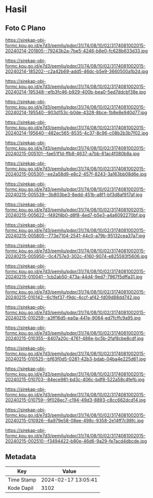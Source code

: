 # Hasil

## Foto C Plano

https://sirekap-obj-formc.kpu.go.id/e7d3/pemilu/pdpr/31/74/08/10/02/3174081002015-20240214-201805--79243b2a-7be5-4246-b8e0-fc628b633d33.jpg

https://sirekap-obj-formc.kpu.go.id/e7d3/pemilu/pdpr/31/74/08/10/02/3174081002015-20240214-185202--c2a42b69-add5-46dc-b5e9-3660500a1b2d.jpg

https://sirekap-obj-formc.kpu.go.id/e7d3/pemilu/pdpr/31/74/08/10/02/3174081002015-20240214-195348--efb3fc46-b929-400b-bea0-5ed7ddcbf38e.jpg

https://sirekap-obj-formc.kpu.go.id/e7d3/pemilu/pdpr/31/74/08/10/02/3174081002015-20240214-195540--903d153c-b0de-4328-8bce-1b8e8e940d77.jpg

https://sirekap-obj-formc.kpu.go.id/e7d3/pemilu/pdpr/31/74/08/10/02/3174081002015-20240214-195640--482ec565-8535-4c37-8c96-c08b2b3b7f02.jpg

https://sirekap-obj-formc.kpu.go.id/e7d3/pemilu/pdpr/31/74/08/10/02/3174081002015-20240215-005101--fae51f1d-ffb8-4637-a7bb-61ac4f080b8a.jpg

https://sirekap-obj-formc.kpu.go.id/e7d3/pemilu/pdpr/31/74/08/10/02/3174081002015-20240215-005301--ee2a58d9-e8c2-457f-8243-3a163bb08d6e.jpg

https://sirekap-obj-formc.kpu.go.id/e7d3/pemilu/pdpr/31/74/08/10/02/3174081002015-20240215-005539--3b803be3-8edd-451b-a8f1-bf3d8af917af.jpg

https://sirekap-obj-formc.kpu.go.id/e7d3/pemilu/pdpr/31/74/08/10/02/3174081002015-20240215-005622--f492f4b0-d8f8-4ed7-b5e3-a4a6092270bf.jpg

https://sirekap-obj-formc.kpu.go.id/e7d3/pemilu/pdpr/31/74/08/10/02/3174081002015-20240215-005805--773e7104-2541-44c0-a79b-95132cea37a7.jpg

https://sirekap-obj-formc.kpu.go.id/e7d3/pemilu/pdpr/31/74/08/10/02/3174081002015-20240215-005950--0c4757e3-302c-4160-9074-e825593f5606.jpg

https://sirekap-obj-formc.kpu.go.id/e7d3/pemilu/pdpr/31/74/08/10/02/3174081002015-20240215-010041--1cb2ab50-473a-44d4-9ed7-7967f5dffa31.jpg

https://sirekap-obj-formc.kpu.go.id/e7d3/pemilu/pdpr/31/74/08/10/02/3174081002015-20240215-010142--6c1fef37-f9dc-4ccf-af42-fd09d88dd742.jpg

https://sirekap-obj-formc.kpu.go.id/e7d3/pemilu/pdpr/31/74/08/10/02/3174081002015-20240215-010259--a3ff16d5-ea0a-441e-9064-ed7fcffc9a95.jpg

https://sirekap-obj-formc.kpu.go.id/e7d3/pemilu/pdpr/31/74/08/10/02/3174081002015-20240215-010355--8407a20c-4761-486e-bc5b-2faf8cbe8cdf.jpg

https://sirekap-obj-formc.kpu.go.id/e7d3/pemilu/pdpr/31/74/08/10/02/3174081002015-20240215-010525--bf63f0d5-0281-42b3-bdab-04ba4e225d61.jpg

https://sirekap-obj-formc.kpu.go.id/e7d3/pemilu/pdpr/31/74/08/10/02/3174081002015-20240215-010703--84ece981-bd3c-406c-bdf8-522a58c4fefb.jpg

https://sirekap-obj-formc.kpu.go.id/e7d3/pemilu/pdpr/31/74/08/10/02/3174081002015-20240215-010759--9f028ec7-c194-49d3-8893-c8cc662dcd14.jpg

https://sirekap-obj-formc.kpu.go.id/e7d3/pemilu/pdpr/31/74/08/10/02/3174081002015-20240215-010926--6a979e58-08ee-498c-9358-2e14ff7c98fc.jpg

https://sirekap-obj-formc.kpu.go.id/e7d3/pemilu/pdpr/31/74/08/10/02/3174081002015-20240215-002510--f3494422-b80e-46d6-9a29-fe7acd4dbcde.jpg


## Metadata

| Key        | Value               |
| ---------- | ------------------- |
| Time Stamp | 2024-02-17 13:05:41 |
| Kode Dapil | 3102                |




